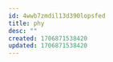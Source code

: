 ```yaml
---
id: 4wwb7zmdil13d390lopsfed
title: phy
desc: ""
created: 1706871538420
updated: 1706871538420
---
```


